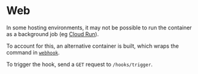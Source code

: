 # Web

In some hosting environments, it may not be possible to run the container as a background job (eg [Cloud Run](https://cloud.google.com/run/)).

To account for this, an alternative container is built, which wraps the command in [`webhook`](https://github.com/adnanh/webhook).

To trigger the hook, send a `GET` request to `/hooks/trigger`.
